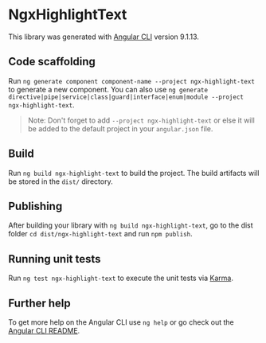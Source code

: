 # NgxHighlightText

This library was generated with [Angular CLI](https://github.com/angular/angular-cli) version 9.1.13.

## Code scaffolding

Run `ng generate component component-name --project ngx-highlight-text` to generate a new component. You can also use `ng generate directive|pipe|service|class|guard|interface|enum|module --project ngx-highlight-text`.
> Note: Don't forget to add `--project ngx-highlight-text` or else it will be added to the default project in your `angular.json` file. 

## Build

Run `ng build ngx-highlight-text` to build the project. The build artifacts will be stored in the `dist/` directory.

## Publishing

After building your library with `ng build ngx-highlight-text`, go to the dist folder `cd dist/ngx-highlight-text` and run `npm publish`.

## Running unit tests

Run `ng test ngx-highlight-text` to execute the unit tests via [Karma](https://karma-runner.github.io).

## Further help

To get more help on the Angular CLI use `ng help` or go check out the [Angular CLI README](https://github.com/angular/angular-cli/blob/master/README.md).
